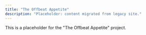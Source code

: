 ```yaml
---
title: "The Offbeat Appetite"
description: "Placeholder: content migrated from legacy site."
---
```


This is a placeholder for the "The Offbeat Appetite" project.

